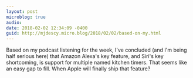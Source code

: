 ```yaml
---
layout: post
microblog: true
audio: 
date: 2018-02-02 12:34:09 -0400
guid: http://mjdescy.micro.blog/2018/02/02/based-on-my.html
---
```

Based on my podcast listening for the week, I've concluded (and I'm being half serious here) that Amazon Alexa's key feature, and Siri's key shortcoming, is support for multiple named kitchen timers. That seems like an easy gap to fill. When Apple will finally ship that feature?
